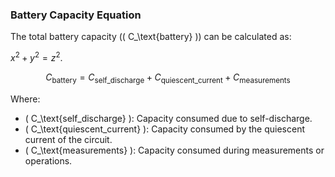 ### Battery Capacity Equation

The total battery capacity (\( C_\text{battery} \)) can be calculated as:

$x^2 + y^2 = z^2$. 

$$
C_\text{battery} = C_\text{self\_discharge} + C_\text{quiescent\_current} + C_\text{measurements}
$$

Where:
- \( C_\text{self\_discharge} \): Capacity consumed due to self-discharge.
- \( C_\text{quiescent\_current} \): Capacity consumed by the quiescent current of the circuit.
- \( C_\text{measurements} \): Capacity consumed during measurements or operations.
